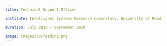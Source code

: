 ```yaml
---
title: Technical Support Officer

institute: Intelligent Systems Research Laboratory, University of Reading, Berkshire, UK

duration: July 2010 – September 2010

image: images/cv/reading.png
---
```




